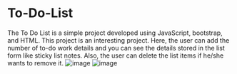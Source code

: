 # To-Do-List
The To Do List is a simple project developed using JavaScript, bootstrap, and HTML. This project is an interesting project. Here, the user can add the number of to-do work details and you can see the details stored in the list form like sticky list notes. Also, the user can delete the list items if he/she wants to remove it.
![image](https://user-images.githubusercontent.com/57036820/221031206-612a3347-48d2-45b0-a4f5-18fd3a6ff53e.png) ![image](https://user-images.githubusercontent.com/57036820/221031288-dad8278c-177d-4cf2-aa95-25e43dee0ed6.png)


